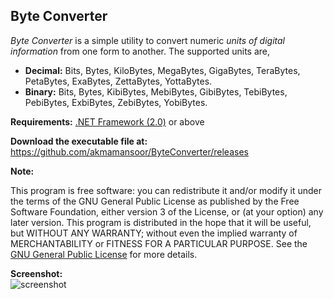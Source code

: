 Byte Converter
---
_Byte Converter_ is a simple utility to convert numeric _units of digital information_ from one form to another.
The supported units are,

* __Decimal:__ Bits, Bytes, KiloBytes, MegaBytes, GigaBytes, TeraBytes, PetaBytes, ExaBytes, ZettaBytes, YottaBytes.
* __Binary:__  Bits, Bytes, KibiBytes, MebiBytes, GibiBytes, TebiBytes, PebiBytes, ExbiBytes, ZebiBytes, YobiBytes.

__Requirements:__  [.NET Framework (2.0)](http://www.softpedia.com/get/Others/Signatures-Updates/Microsoft-NET-Framework-Service-Pack.shtml) or above

__Download the executable file at:__  
https://github.com/akmamansoor/ByteConverter/releases

__Note:__
>
This program is free software: you can redistribute it and/or modify
it under the terms of the GNU General Public License as published by
the Free Software Foundation, either version 3 of the License, or
(at your option) any later version.
This program is distributed in the hope that it will be useful,
but WITHOUT ANY WARRANTY; without even the implied warranty of
MERCHANTABILITY or FITNESS FOR A PARTICULAR PURPOSE. See the
[GNU General Public License](http://www.gnu.org/licenses/gpl-3.0-standalone.html) for more details.  
  
__Screenshot:__  
![screenshot](https://cloud.githubusercontent.com/assets/6729363/4782071/11fa94fc-5cd9-11e4-9def-824356affbe1.gif)
